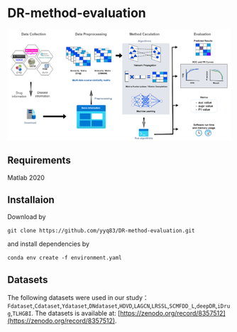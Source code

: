 # DR-method-evaluation
![Overview of DR evaluation](./figures/overflow_v16.png )

## Requirements
Matlab 2020

## Installaion
Download by
~~~~
git clone https://github.com/yyq83/DR-method-evaluation.git
~~~~
and install dependencies by
~~~~~
conda env create -f environment.yaml
~~~~~


## Datasets
The following datasets were used in our study：
`Fdataset`,`Cdataset`,`Ydataset`,`DNdataset`,`HDVD`,`LAGCN`,`LRSSL`,`SCMFDD_L`,`deepDR`,`iDrug`,`TLHGBI`.
The datasets is available at: [https://zenodo.org/record/8357512](https://zenodo.org/record/8357512).
